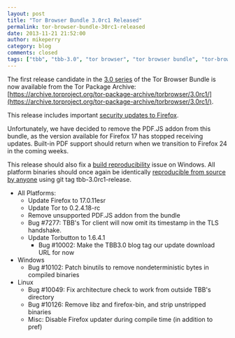 ```yaml
---
layout: post
title: "Tor Browser Bundle 3.0rc1 Released"
permalink: tor-browser-bundle-30rc1-released
date: 2013-11-21 21:52:00
author: mikeperry
category: blog
comments: closed
tags: ["tbb", "tbb-3.0", "tor browser", "tor browser bundle", "tor-browser-bundle"]
---
```


The first release candidate in the [3.0 series](https://blog.torproject.org/category/tags/tbb-30) of the Tor Browser Bundle is now available from the Tor Package Archive:  
 [https://archive.torproject.org/tor-package-archive/torbrowser/3.0rc1/](https://archive.torproject.org/tor-package-archive/torbrowser/3.0rc1/).

This release includes important [security updates to Firefox](https://www.mozilla.org/security/known-vulnerabilities/firefoxESR.html#firefox17.0.11).

Unfortunately, we have decided to remove the PDF.JS addon from this bundle, as the version available for Firefox 17 has stopped receiving updates. Built-in PDF support should return when we transition to Firefox 24 in the coming weeks.

This release should also fix a [build reproducibility](https://trac.torproject.org/projects/tor/ticket/10102) issue on Windows. All platform binaries should once again be identically [reproducible from source by anyone](https://gitweb.torproject.org/builders/tor-browser-bundle.git/blob/HEAD:/gitian/README.build) using git tag tbb-3.0rc1-release.

-   All Platforms:
    -   Update Firefox to 17.0.11esr
    -   Update Tor to 0.2.4.18-rc
    -   Remove unsupported PDF.JS addon from the bundle
    -   Bug \#7277: TBB's Tor client will now omit its timestamp in the TLS handshake.
    -   Update Torbutton to 1.6.4.1
        -   Bug \#10002: Make the TBB3.0 blog tag our update download URL for now
-   Windows
    -   Bug \#10102: Patch binutils to remove nondeterministic bytes in compiled binaries
-   Linux
    -   Bug \#10049: Fix architecture check to work from outside TBB's directory
    -   Bug \#10126: Remove libz and firefox-bin, and strip unstripped binaries
    -   Misc: Disable Firefox updater during compile time (in addition to pref)

